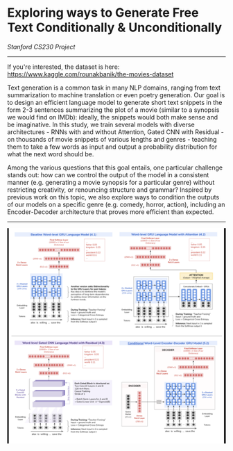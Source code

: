# Exploring ways to Generate Free Text Conditionally & Unconditionally

*Stanford CS230 Project*  

----

If you're interested, the dataset is here: https://www.kaggle.com/rounakbanik/the-movies-dataset

Text generation is a common task in many NLP domains, ranging from text summarization to machine translation or even poetry generation. Our goal is to design an efficient language model to generate short text snippets in the form 2-3 sentences summarizing the plot of a movie (similar to a synopsis we would find on IMDb): ideally, the snippets would both make sense and be imaginative.  In this study, we train several models with diverse architectures - RNNs with and without Attention, Gated CNN with Residual - on thousands of movie snippets of various lengths and genres - teaching them to take a few words as input and output a probability distribution for what the next word should be. 

Among the various questions that this goal entails, one particular challenge stands out: how can we control the output of the model in a consistent manner (e.g. generating a movie synopsis for a particular genre) without restricting creativity, or renouncing structure and grammar? Inspired by previous work on this topic, we also explore ways to condition the outputs of our models on a specific genre (e.g. comedy, horror, action), including an Encoder-Decoder architecture that proves more efficient than expected.

----

![alt text](https://github.com/cecileloge/Free-Text-Generation/blob/main/Models/models.png?raw=true)


